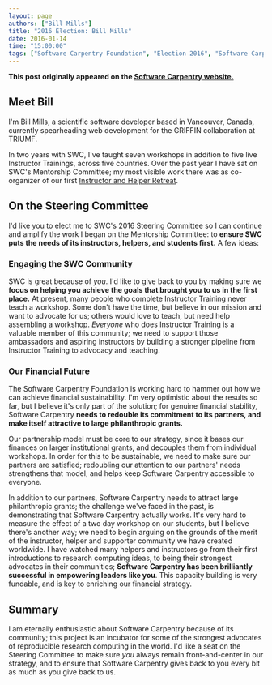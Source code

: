 ```yaml
---
layout: page
authors: ["Bill Mills"]
title: "2016 Election: Bill Mills"
date: 2016-01-14
time: "15:00:00"
tags: ["Software Carpentry Foundation", "Election 2016", "Software Carpentry"]
---
```


<p><b>This post originally appeared on the <a href="https://software-carpentry.org/">Software Carpentry website.</a></b></p>

## Meet Bill

I'm Bill Mills, a scientific software developer based in Vancouver, Canada, currently spearheading web development for the GRIFFIN collaboration at TRIUMF.

In two years with SWC, I've taught seven workshops in addition to five live Instructor Trainings, across five countries. Over the past year I have sat on SWC's Mentorship Committee; my most visible work there was as co-organizer of our first [Instructor and Helper Retreat](http://swcarpentry.github.io/instructor-retreat-2015/).

## On the Steering Committee

I'd like you to elect me to SWC's 2016 Steering Committee so I can continue and amplify the work I began on the Mentorship Committee: to **ensure SWC puts the needs of its instructors, helpers, and students first.** A few ideas:

### Engaging the SWC Community

SWC is great because of *you*. I'd like to give back to you by making sure we **focus on helping you achieve the goals that brought you to us in the first place.** At present, many people who complete Instructor Training never teach a workshop. Some don't have the time, but believe in our mission and want to advocate for us; others would love to teach, but need help assembling a workshop. *Everyone* who does Instructor Training is a valuable member of this community; we need to support those ambassadors and aspiring instructors by building a stronger pipeline from Instructor Training to advocacy and teaching.

### Our Financial Future

The Software Carpentry Foundation is working hard to hammer out how we can achieve financial sustainability. I'm very optimistic about the results so far, but I believe it's only part of the solution; for genuine financial stability, Software Carpentry **needs to redouble its commitment to its partners, and make itself attractive to large philanthropic grants.**

Our partnership model must be core to our strategy, since it bases our finances on larger institutional grants, and decouples them from individual workshops. In order for this to be sustainable, we need to make sure our partners are satisfied; redoubling our attention to our partners' needs strengthens that model, and helps keep Software Carpentry accessible to everyone.

In addition to our partners, Software Carpentry needs to attract large philanthropic grants; the challenge we've faced in the past, is demonstrating that Software Carpentry actually works. It's very hard to measure the effect of a two day workshop on our students, but I believe there's another way; we need to begin arguing on the grounds of the merit of the instructor, helper and supporter community we have created worldwide. I have watched many helpers and instructors go from their first introductions to research computing ideas, to being their strongest advocates in their communities; **Software Carpentry has been brilliantly successful in empowering leaders like you**. This capacity building is very fundable, and is key to enriching our financial strategy.

## Summary

I am eternally enthusiastic about Software Carpentry because of its community; this project is an incubator for some of the strongest advocates of reproducible research computing in the world. I'd like a seat on the Steering Committee to make sure *you* always remain front-and-center in our strategy, and to ensure that Software Carpentry gives back to you every bit as much as you give back to us.